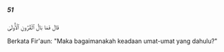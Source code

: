 ##### 51

<span class="ayah">قَالَ فَمَا بَالُ ٱلْقُرُونِ ٱلْأُولَىٰ</span>

<span class="ayah_translation">Berkata Fir'aun: "Maka bagaimanakah keadaan umat-umat yang dahulu?"</span>
